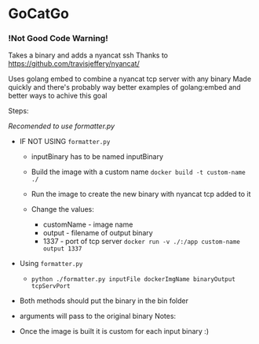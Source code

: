 # GoCatGo
### !Not Good Code Warning!
Takes a binary and adds a nyancat ssh 
Thanks to https://github.com/travisjeffery/nyancat/

Uses golang embed to combine a nyancat tcp server with any binary
Made quickly and there's probably way better examples of golang:embed and better ways to achive this goal

Steps:

*Recomended to use formatter.py*
* IF NOT USING `formatter.py`
    * inputBinary has to be named inputBinary
    * Build the image with a custom name
    `docker build -t custom-name ./`

    * Run the image to create the new binary with nyancat tcp added to it
    * Change the values: 
        * customName - image name
        * output - filename of output binary
        * 1337 - port of tcp server
    `docker run -v ./:/app custom-name output 1337`

* Using `formatter.py`
    * `python ./formatter.py inputFile dockerImgName binaryOutput tcpServPort`

* Both methods should put the binary in the bin folder
* arguments will pass to the original binary
Notes:
* Once the image is built it is custom for each input binary :)
